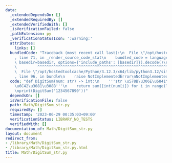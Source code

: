 ```yaml
---
data:
  _extendedDependsOn: []
  _extendedRequiredBy: []
  _extendedVerifiedWith: []
  _isVerificationFailed: false
  _pathExtension: py
  _verificationStatusIcon: ':warning:'
  attributes:
    links: []
  bundledCode: "Traceback (most recent call last):\n  File \"/opt/hostedtoolcache/Python/3.12.3/x64/lib/python3.12/site-packages/onlinejudge_verify/documentation/build.py\"\
    , line 71, in _render_source_code_stat\n    bundled_code = language.bundle(stat.path,\
    \ basedir=basedir, options={'include_paths': [basedir]}).decode()\n          \
    \         ^^^^^^^^^^^^^^^^^^^^^^^^^^^^^^^^^^^^^^^^^^^^^^^^^^^^^^^^^^^^^^^^^^^^^^^^^^^^^^^^^\n\
    \  File \"/opt/hostedtoolcache/Python/3.12.3/x64/lib/python3.12/site-packages/onlinejudge_verify/languages/python.py\"\
    , line 96, in bundle\n    raise NotImplementedError\nNotImplementedError\n"
  code: "def DigitSum(num: str) -> int:\n    '''str \u578B\u306E\u6841\u548C\u3092\
    \u6C42\u3081\u308B'''\n    return sum([int(num[i]) for i in range(len(num))])\n\
    \nprint(DigitSum('1234567890'))"
  dependsOn: []
  isVerificationFile: false
  path: Math/DigitSum_str.py
  requiredBy: []
  timestamp: '2023-06-29 00:35:03+09:00'
  verificationStatus: LIBRARY_NO_TESTS
  verifiedWith: []
documentation_of: Math/DigitSum_str.py
layout: document
redirect_from:
- /library/Math/DigitSum_str.py
- /library/Math/DigitSum_str.py.html
title: Math/DigitSum_str.py
---
```

